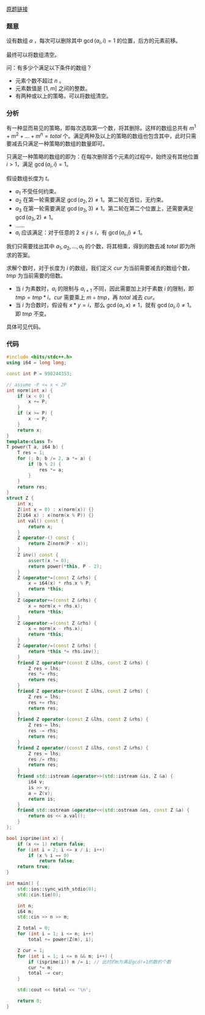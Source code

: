 [原题链接](https://codeforces.com/contest/1749/problem/D)

### 题意
设有数组 $a$ ，每次可以删除其中 $\gcd(a_i,i)=1$ 的位置，后方的元素前移。

最终可以将数组清空。

问：有多少个满足以下条件的数组？

- 元素个数不超过 $n$ 。
- 元素数值是 $[1,m]$ 之间的整数。
- 有两种或以上的策略，可以将数组清空。

### 分析
有一种显而易见的策略，即每次选取第一个数，将其删除。这样的数组总共有 $m^1+m^2+...+m^n=total$ 个。满足两种及以上的策略的数组也包含其中，此时只需要减去只满足一种策略的数组的数量即可。

只满足一种策略的数组的即为：在每次删除首个元素的过程中，始终没有其他位置 $i>1$，满足 $\gcd(a_i,i)=1$。

假设数组长度为 $t$。

- $a_1$ 不受任何约束。
- $a_2$ 在第一轮需要满足 $\gcd(a_2,2)\neq 1$。第二轮在首位，无约束。
- $a_3$ 在第一轮需要满足 $\gcd(a_3,3)\neq 1$。第二轮在第二个位置上，还需要满足 $\gcd(a_3,2)\neq 1$。
- ……
- $a_i$ 应该满足：对于任意的 $2\le j\le i$，有 $\gcd(a_i,j)\neq 1$。

我们只需要找出其中 $a_1,a_2,…,a_t$ 的个数，将其相乘，得到的数去减 $total$ 即为所求的答案。

求解个数时，对于长度为 $i$ 的数组，我们定义 $cur$ 为当前需要减去的数组个数，$tmp$ 为当前需要的倍数。

- 当 $i$ 为素数时，$a_i$ 的限制与 $a_{i+1}$ 不同，因此需要加上对于素数 $i$ 的限制，即 $tmp=tmp*i$。$cur$ 需要乘上 $m\div tmp$，再 $total$ 减去 $cur$。
- 当 $i$ 为合数时，假设有 $x*y=i$，那么 $\gcd(a_i,x)\neq 1$，就有 $\gcd(a_i,i)\neq 1$。即 $tmp$ 不变。

具体可见代码。

### 代码
```cpp
#include <bits/stdc++.h>
using i64 = long long;

const int P = 998244353;

// assume -P <= x < 2P
int norm(int x) {
	if (x < 0) {
		x += P;
	}
	if (x >= P) {
		x -= P;
	}
	return x;
}
template<class T>
T power(T a, i64 b) {
	T res = 1;
	for (; b; b /= 2, a *= a) {
		if (b % 2) {
			res *= a;
		}
	}
	return res;
}
struct Z {
	int x;
	Z(int x = 0) : x(norm(x)) {}
	Z(i64 x) : x(norm(x % P)) {}
	int val() const {
		return x;
	}
	Z operator-() const {
		return Z(norm(P - x));
	}
	Z inv() const {
		assert(x != 0);
		return power(*this, P - 2);
	}
	Z &operator*=(const Z &rhs) {
		x = i64(x) * rhs.x % P;
		return *this;
	}
	Z &operator+=(const Z &rhs) {
		x = norm(x + rhs.x);
		return *this;
	}
	Z &operator-=(const Z &rhs) {
		x = norm(x - rhs.x);
		return *this;
	}
	Z &operator/=(const Z &rhs) {
		return *this *= rhs.inv();
	}
	friend Z operator*(const Z &lhs, const Z &rhs) {
		Z res = lhs;
		res *= rhs;
		return res;
	}
	friend Z operator+(const Z &lhs, const Z &rhs) {
		Z res = lhs;
		res += rhs;
		return res;
	}
	friend Z operator-(const Z &lhs, const Z &rhs) {
		Z res = lhs;
		res -= rhs;
		return res;
	}
	friend Z operator/(const Z &lhs, const Z &rhs) {
		Z res = lhs;
		res /= rhs;
		return res;
	}
	friend std::istream &operator>>(std::istream &is, Z &a) {
		i64 v;
		is >> v;
		a = Z(v);
		return is;
	}
	friend std::ostream &operator<<(std::ostream &os, const Z &a) {
		return os << a.val();
	}
};

bool isprime(int x) {
	if (x <= 1) return false;
	for (int i = 2; i <= x / i; i++)
		if (x % i == 0)
			return false;
	return true;
}

int main() {
	std::ios::sync_with_stdio(0);
	std::cin.tie(0);

	int n;
	i64 m;
	std::cin >> n >> m;

	Z total = 0;
	for (int i = 1; i <= n; i++)
		total += power(Z(m), i);

	Z cur = 1;
	for (int i = 1; i <= n && m; i++) {
		if (isprime(i)) m /= i;	// 此时的m为满足gcd!=1的数的个数
		cur *= m;
		total -= cur;
	}

	std::cout << total << '\n';

	return 0;
}
```